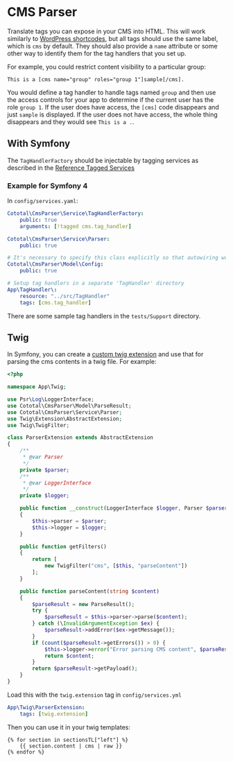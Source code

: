 # CMS Parser

Translate tags you can expose in your CMS into HTML. This will work similarly to
[WordPress shortcodes](https://en.support.wordpress.com/shortcodes/), but all tags should use the same
label, which is `cms` by default. They should also provide a `name` attribute or some other way to identify
them for the tag handlers that you set up.

For example, you could restrict content visibility to a particular group:

    This is a [cms name="group" roles="group 1"]sample[/cms].
    
You would define a tag handler to handle tags named `group` and then use the access controls for your app to determine
if the current user has the role `group 1`. If the user does have access, the `[cms]` code disappears and just
`sample` is displayed. If the user does not have access, the whole thing disappears and they would see `This is a .`.

## With Symfony

The `TagHandlerFactory` should be injectable by tagging services as described in the
[Reference Tagged Services](https://symfony.com/doc/current/service_container/tags.html#reference-tagged-services)

### Example for Symfony 4

In `config/services.yaml`:

```yaml
Cototal\CmsParser\Service\TagHandlerFactory:
    public: true
    arguments: [!tagged cms.tag_handler]

Cototal\CmsParser\Service\Parser:
    public: true

# It's necessary to specify this class explicitly so that autowiring works for the Parser service
Cototal\CmsParser\Model\Config:
    public: true

# Setup tag handlers in a separate 'TagHandler' directory
App\TagHandler\:
    resource: "../src/TagHandler"
    tags: [cms.tag_handler]
```

There are some sample tag handlers in the `tests/Support` directory.

## Twig

In Symfony, you can create a [custom twig extension](https://symfony.com/doc/current/templating/twig_extension.html)
and use that for parsing the cms contents in a twig file. For example:

```php
<?php

namespace App\Twig;

use Psr\Log\LoggerInterface;
use Cototal\CmsParser\Model\ParseResult;
use Cototal\CmsParser\Service\Parser;
use Twig\Extension\AbstractExtension;
use Twig\TwigFilter;

class ParserExtension extends AbstractExtension
{
    /**
     * @var Parser
     */
    private $parser;
    /**
     * @var LoggerInterface
     */
    private $logger;

    public function __construct(LoggerInterface $logger, Parser $parser)
    {
        $this->parser = $parser;
        $this->logger = $logger;
    }

    public function getFilters()
    {
        return [
            new TwigFilter("cms", [$this, "parseContent"])
        ];
    }

    public function parseContent(string $content)
    {
        $parseResult = new ParseResult();
        try {
            $parseResult = $this->parser->parse($content);
        } catch (\InvalidArgumentException $ex) {
            $parseResult->addError($ex->getMessage());
        }
        if (count($parseResult->getErrors()) > 0) {
            $this->logger->error("Error parsing CMS content", $parseResult->getErrors());
            return $content;
        }
        return $parseResult->getPayload();
    }
}
```

Load this with the `twig.extension` tag in `config/services.yml`

```yaml
App\Twig\ParserExtension:
    tags: [twig.extension]
```

Then you can use it in your twig templates:

```
{% for section in sectionsTL["left"] %}
    {{ section.content | cms | raw }}
{% endfor %}
```